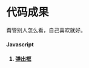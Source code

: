 代码成果
==========================
甭管别人怎么看，自己喜欢就好。

<h4>Javascript<h4>
<ol>
	<li><a href="https://github.com/532604872/results/blob/master/win.js">弹出框</a></li>
</ol>